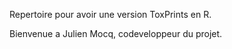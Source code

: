 Repertoire pour avoir une version ToxPrints en R.

Bienvenue a Julien Mocq, codeveloppeur du projet.
